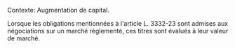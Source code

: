 Contexte: Augmentation de capital.

Lorsque les obligations mentionnées à l'article L. 3332-23 sont admises aux négociations sur un marché réglementé, ces titres sont évalués à leur valeur de marché.